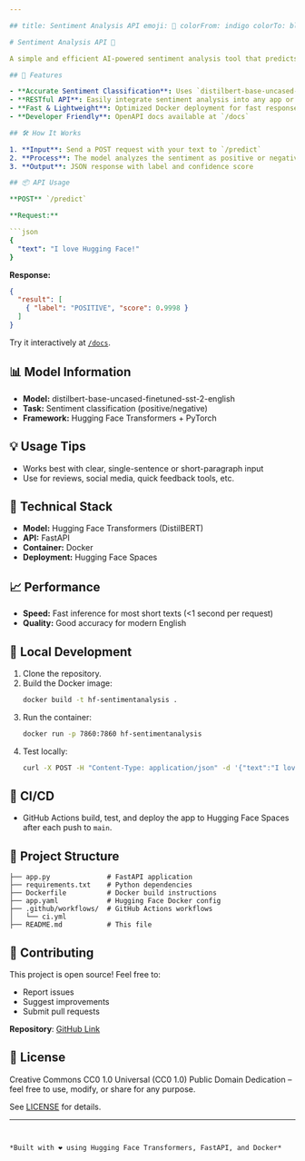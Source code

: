 ```yaml
---

## title: Sentiment Analysis API emoji: 🧠 colorFrom: indigo colorTo: blue sdk: docker app\_file: app.py pinned: false license: cc0-1.0 short\_description: AI-powered sentiment analysis using Hugging Face Transformers

# Sentiment Analysis API 🧠

A simple and efficient AI-powered sentiment analysis tool that predicts the sentiment (positive/negative) of a given text using a pre-trained Hugging Face Transformers model, delivered via a REST API with FastAPI and Docker.

## 🚀 Features

- **Accurate Sentiment Classification**: Uses `distilbert-base-uncased-finetuned-sst-2-english` for robust results
- **RESTful API**: Easily integrate sentiment analysis into any app or workflow
- **Fast & Lightweight**: Optimized Docker deployment for fast response
- **Developer Friendly**: OpenAPI docs available at `/docs`

## 🛠️ How It Works

1. **Input**: Send a POST request with your text to `/predict`
2. **Process**: The model analyzes the sentiment as positive or negative
3. **Output**: JSON response with label and confidence score

## 📦 API Usage

**POST** `/predict`

**Request:**

```json
{
  "text": "I love Hugging Face!"
}
```

**Response:**

```json
{
  "result": [
    { "label": "POSITIVE", "score": 0.9998 }
  ]
}
```

Try it interactively at [`/docs`](https://huggingface.co/spaces/MohamedMoustafa/hf-sentimentanalysis/docs).

## 📊 Model Information

- **Model:** distilbert-base-uncased-finetuned-sst-2-english
- **Task:** Sentiment classification (positive/negative)
- **Framework:** Hugging Face Transformers + PyTorch

## 💡 Usage Tips

- Works best with clear, single-sentence or short-paragraph input
- Use for reviews, social media, quick feedback tools, etc.

## 🔧 Technical Stack

- **Model:** Hugging Face Transformers (DistilBERT)
- **API:** FastAPI
- **Container:** Docker
- **Deployment:** Hugging Face Spaces

## 📈 Performance

- **Speed:** Fast inference for most short texts (<1 second per request)
- **Quality:** Good accuracy for modern English

## 💪 Local Development

1. Clone the repository.
2. Build the Docker image:
   ```bash
   docker build -t hf-sentimentanalysis .
   ```
3. Run the container:
   ```bash
   docker run -p 7860:7860 hf-sentimentanalysis
   ```
4. Test locally:
   ```bash
   curl -X POST -H "Content-Type: application/json" -d '{"text":"I love Hugging Face!"}' http://localhost:7860/predict
   ```

## 🚦 CI/CD

- GitHub Actions build, test, and deploy the app to Hugging Face Spaces after each push to `main`.

## 📁 Project Structure

```
├── app.py              # FastAPI application
├── requirements.txt    # Python dependencies
├── Dockerfile          # Docker build instructions
├── app.yaml            # Hugging Face Docker config
├── .github/workflows/  # GitHub Actions workflows
│   └── ci.yml
├── README.md           # This file
```

## 🤝 Contributing

This project is open source! Feel free to:

- Report issues
- Suggest improvements
- Submit pull requests

**Repository**: [GitHub Link](https://github.com/MohamedMoustafa-UoG/HF-SentimentAnalysis)

## 📄 License

Creative Commons CC0 1.0 Universal (CC0 1.0) Public Domain Dedication – feel free to use, modify, or share for any purpose.

See [LICENSE](https://creativecommons.org/publicdomain/zero/1.0/) for details.

---
```


*Built with ❤️ using Hugging Face Transformers, FastAPI, and Docker*

